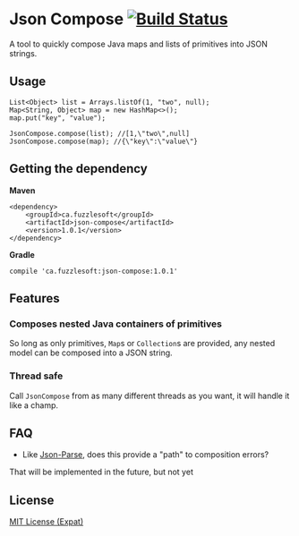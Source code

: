 # Json Compose [![Build Status](https://travis-ci.org/mitchhentges/json-compose.svg?branch=master)](https://travis-ci.org/mitchhentges/json-compose)

A tool to quickly compose Java maps and lists of primitives into JSON strings.

## Usage

```
List<Object> list = Arrays.listOf(1, "two", null);
Map<String, Object> map = new HashMap<>();
map.put("key", "value");

JsonCompose.compose(list); //[1,\"two\",null]
JsonCompose.compose(map); //{\"key\":\"value\"}
```

## Getting the dependency

**Maven**
```
<dependency>
    <groupId>ca.fuzzlesoft</groupId>
    <artifactId>json-compose</artifactId>
    <version>1.0.1</version>
</dependency>
```

**Gradle**
```
compile 'ca.fuzzlesoft:json-compose:1.0.1'
```

## Features

### Composes nested Java containers of primitives

So long as only primitives, `Map`s or `Collection`s are provided, any nested model can be composed into a JSON string.

### Thread safe

Call `JsonCompose` from as many different threads as you want, it will handle it like a champ.

## FAQ

* Like [Json-Parse](https://github.com/mitchhentges/json-parse), does this provide a "path" to composition errors?

That will be implemented in the future, but not yet

## License
[MIT License (Expat)](http://www.opensource.org/licenses/mit-license.php)
